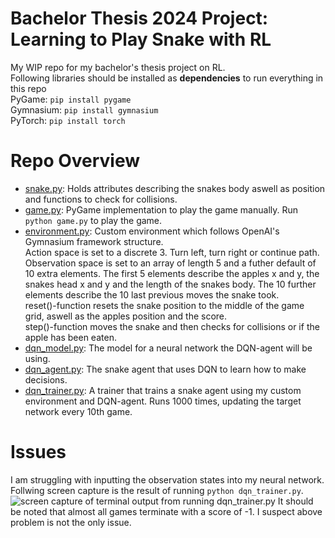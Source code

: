 # Bachelor Thesis 2024 Project: Learning to Play Snake with RL
My WIP repo for my bachelor's thesis project on RL.\
Following libraries should be installed as **dependencies** to run everything in this repo\
PyGame: `pip install pygame`\
Gymnasium: `pip install gymnasium`\
PyTorch: `pip install torch`

# Repo Overview
- [snake.py](https://github.com/viggostarcke/rl-snake/blob/main/snake.py): Holds attributes describing the snakes body aswell as position and functions to check for collisions.
- [game.py](https://github.com/viggostarcke/rl-snake/blob/main/game.py): PyGame implementation to play the game manually. Run `python game.py` to play the game.
- [environment.py](https://github.com/viggostarcke/rl-snake/blob/main/environment.py): Custom environment which follows OpenAI's Gymnasium framework structure.\
Action space is set to a discrete 3. Turn left, turn right or continue path.\
Observation space is set to an array of length 5 and a futher default of 10 extra elements. The first 5 elements describe the apples x and y, the snakes head x and y and the length of the snakes body. The 10 further elements describe the 10 last previous moves the snake took.\
reset()-function resets the snake position to the middle of the game grid, aswell as the apples position and the score.\
step()-function moves the snake and then checks for collisions or if the apple has been eaten.
- [dqn_model.py](https://github.com/viggostarcke/rl-snake/blob/main/dqn_model.py): The model for a neural network the DQN-agent will be using.
- [dqn_agent.py](https://github.com/viggostarcke/rl-snake/blob/main/dqn_agent.py): The snake agent that uses DQN to learn how to make decisions.
- [dqn_trainer.py](https://github.com/viggostarcke/rl-snake/blob/main/dqn_trainer.py): A trainer that trains a snake agent using my custom environment and DQN-agent. Runs 1000 times, updating the target network every 10th game.

# Issues
I am struggling with inputting the observation states into my neural network. Follwing screen capture is the result of running `python dqn_trainer.py`.
![screen capture of terminal output from running dqn_trainer.py](https://github.com/viggostarcke/rl-snake/assets/94063609/b403b543-5d0d-4bab-b4d1-71fba22c9d30)
It should be noted that almost all games terminate with a score of -1. I suspect above problem is not the only issue.
